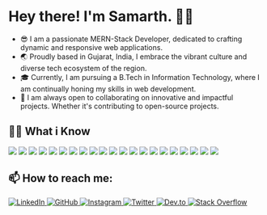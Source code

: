 # Hey there! I'm Samarth. 👋🏻

<!-- ## :technologist: I'm Samarth Dadhaniya. -->

* 😎 I am a passionate MERN-Stack Developer, dedicated to crafting dynamic and responsive web applications.
* 🌏 Proudly based in Gujarat, India, I embrace the vibrant culture and diverse tech ecosystem of the region.
* 🎓 Currently, I am pursuing a B.Tech in Information Technology, where I am continually honing my skills in web development.
* 🤝 I am always open to collaborating on innovative and impactful projects. Whether it's contributing to open-source projects.

<!--
😎  A MERN-Stack Developer
🌍  I'm based in Gujarat, India
🖥️ Currently pursuing B.Tech IT
🤝  I'm open to collaborating on interesting projects as a developer
-->


## :student: What i Know
<!--
![My Skills](https://skillicons.dev/icons?i=html,css,js,bootstrap,tailwind,ts,react,nodejs,express,mongodb,mysql,npm,yarn,postman,vscode,notion,figma,xd,androidstudio,vercel,vite)
-->
<img src="https://img.shields.io/badge/html5-%23E34F26.svg?&style=for-the-badge&logo=html5&logoColor=white"/> <img src="https://img.shields.io/badge/css3-%231572B6.svg?&style=for-the-badge&logo=css3&logoColor=white"/> <img src="https://img.shields.io/badge/javascript-%23323330.svg?&style=for-the-badge&logo=javascript&logoColor=%23F7DF1E"/> <img src="https://img.shields.io/badge/bootstrap-%23563D7C.svg?&style=for-the-badge&logo=bootstrap&logoColor=white"/> <img src="https://img.shields.io/badge/tailwind-%2338B2AC.svg?&style=for-the-badge&logo=tailwind-css&logoColor=white"/> <img src="https://img.shields.io/badge/typescript-%232F73A5.svg?&style=for-the-badge&logo=typescript&logoColor=white"/> <img src="https://img.shields.io/badge/react-%2320232a.svg?&style=for-the-badge&logo=react&logoColor=%2361DAFB"/> <img src="https://img.shields.io/badge/node.js-%2343853D.svg?&style=for-the-badge&logo=node.js&logoColor=white"/> <img src="https://img.shields.io/badge/express-%23404D59.svg?&style=for-the-badge&logo=express&logoColor=white"/> <img src="https://img.shields.io/badge/mongodb-%234ea94b.svg?&style=for-the-badge&logo=mongodb&logoColor=white"/> <img src="https://img.shields.io/badge/mysql-%2300f.svg?&style=for-the-badge&logo=mysql&logoColor=white"/> <img src="https://img.shields.io/badge/npm-%230E9F4F.svg?&style=for-the-badge&logo=npm&logoColor=white"/> <img src="https://img.shields.io/badge/yarn-%232C8EBB.svg?&style=for-the-badge&logo=yarn&logoColor=white"/> <img src="https://img.shields.io/badge/postman-%23FF6C37.svg?&style=for-the-badge&logo=postman&logoColor=white"/> <img src="https://img.shields.io/badge/vscode-%23007ACC.svg?&style=for-the-badge&logo=visual-studio-code&logoColor=white"/> <img src="https://img.shields.io/badge/notion-%23000000.svg?&style=for-the-badge&logo=notion&logoColor=white"/> <img src="https://img.shields.io/badge/figma-%23F24E1E.svg?&style=for-the-badge&logo=figma&logoColor=white"/> <img src="https://img.shields.io/badge/adobe%20xd-%23FF26BE.svg?&style=for-the-badge&logo=adobe%20xd&logoColor=white"/> <img src="https://img.shields.io/badge/android%20studio-%2300A896.svg?&style=for-the-badge&logo=android-studio&logoColor=white"/> <img src="https://img.shields.io/badge/vercel-%23000000.svg?&style=for-the-badge&logo=vercel&logoColor=white"/> <img src="https://img.shields.io/badge/vite-%237C3AED.svg?&style=for-the-badge&logo=vite&logoColor=white"/>


## 📫 How to reach me:
<!--
[![Contact with me](https://skillicons.dev/icons?i=linkedin)](https://www.linkedin.com/in/samarth-dadhaniya) 
[![Contact with me](https://skillicons.dev/icons?i=github)](https://github.com/samarthdadhaniya) 
[![Contact with me](https://skillicons.dev/icons?i=instagram)](https://instagram.com/samarth_14_1_?igshid=ZDdkNTZiNTM=)
[![Contact with me](https://skillicons.dev/icons?i=twitter)](https://twitter.com/SAMARTH_14_1)
[![Contact with me](https://skillicons.dev/icons?i=devto)](https://dev.to/samarth14)
[![Contact with me](https://skillicons.dev/icons?i=stackoverflow)](https://stackoverflow.com/)
-->

<p align="left">
  <a href="https://www.linkedin.com/in/samarth-dadhaniya" target="_blank">
    <img src="https://img.shields.io/badge/linkedin-%230A66C2.svg?&style=for-the-badge&logo=linkedin&logoColor=white" alt="LinkedIn"/>
  </a>
  <a href="https://github.com/samarthdadhaniya" target="_blank">
    <img src="https://img.shields.io/badge/github-%23121011.svg?&style=for-the-badge&logo=github&logoColor=white" alt="GitHub"/>
  </a>
  <a href="https://instagram.com/samarth_14_1_?igshid=ZDdkNTZiNTM=" target="_blank">
    <img src="https://img.shields.io/badge/instagram-%23E4405F.svg?&style=for-the-badge&logo=instagram&logoColor=white" alt="Instagram"/>
  </a>
  <a href="https://twitter.com/SAMARTH_14_1" target="_blank">
    <img src="https://img.shields.io/badge/twitter-%231DA1F2.svg?&style=for-the-badge&logo=twitter&logoColor=white" alt="Twitter"/>
  </a>
  <a href="https://dev.to/samarth14" target="_blank">
    <img src="https://img.shields.io/badge/dev.to-%230A0F24.svg?&style=for-the-badge&logo=dev.to&logoColor=white" alt="Dev.to"/>
  </a>
  <a href="https://stackoverflow.com/" target="_blank">
    <img src="https://img.shields.io/badge/stackoverflow-%23FE7A16.svg?&style=for-the-badge&logo=stackoverflow&logoColor=white" alt="Stack Overflow"/>
  </a>
</p>

<!--
**samarthdadhaniya/samarthdadhaniya** is a ✨ _special_ ✨ repository because its `README.md` (this file) appears on your GitHub profile.

Here are some ideas to get you started:

- 🔭 I’m currently working on ...
- 🌱 I’m currently learning ...
- 👯 I’m looking to collaborate on ...
- 🤔 I’m looking for help with ...
- 💬 Ask me about ...
- 📫 How to reach me: ...
- 😄 Pronouns: ...
- ⚡ Fun fact: ...
-->
